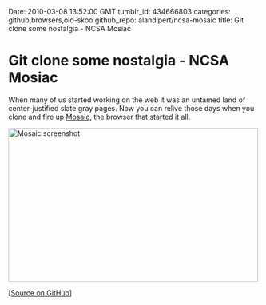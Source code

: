 Date: 2010-03-08 13:52:00 GMT
tumblr_id: 434666803
categories: github,browsers,old-skoo
github_repo: alandipert/ncsa-mosaic
title: Git clone some nostalgia - NCSA Mosiac

# Git clone some nostalgia - NCSA Mosiac

When many of us started working on the web it was an untamed land of center-justified slate gray pages. Now you can relive those days when you clone and fire up [Mosaic](http://en.wikipedia.org/wiki/Mosaic_(web_browser)), the browser that started it all.

<a href="http://github.com/alandipert/ncsa-mosaic"><img src="http://github.com/downloads/alandipert/ncsa-mosaic/github.png" alt="Mosaic screenshot" height="308" width="500" /></a>


[[Source on GitHub](http://github.com/alandipert/ncsa-mosaic)]
